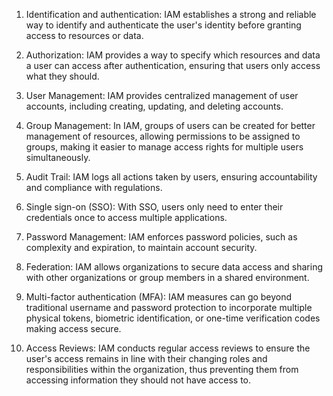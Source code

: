 

1. Identification and authentication: IAM establishes a strong and reliable way to identify and authenticate the user's identity before granting access to resources or data. 

2. Authorization: IAM provides a way to specify which resources and data a user can access after authentication, ensuring that users only access what they should. 

3. User Management: IAM provides centralized management of user accounts, including creating, updating, and deleting accounts. 

4. Group Management: In IAM, groups of users can be created for better management of resources, allowing permissions to be assigned to groups, making it easier to manage access rights for multiple users simultaneously. 

5. Audit Trail: IAM logs all actions taken by users, ensuring accountability and compliance with regulations. 

6. Single sign-on (SSO): With SSO, users only need to enter their credentials once to access multiple applications. 

7. Password Management: IAM enforces password policies, such as complexity and expiration, to maintain account security.

8. Federation: IAM allows organizations to secure data access and sharing with other organizations or group members in a shared environment. 

9. Multi-factor authentication (MFA): IAM measures can go beyond traditional username and password protection to incorporate multiple physical tokens, biometric identification, or one-time verification codes making access secure. 

10. Access Reviews: IAM conducts regular access reviews to ensure the user's access remains in line with their changing roles and responsibilities within the organization, thus preventing them from accessing information they should not have access to.